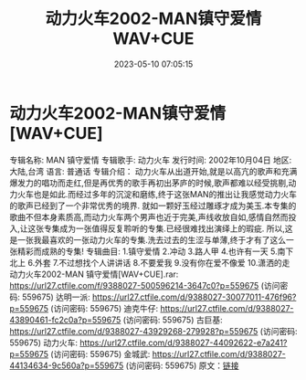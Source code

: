 ﻿---
title: 动力火车2002-MAN镇守爱情WAV+CUE
date: 2023-05-10 07:05:15
categories: WAV车载音乐、镜像
tags: 华语中文
---
# 动力火车2002-MAN镇守爱情[WAV+CUE]

专辑名称: MAN 镇守爱情
专辑歌手: 动力火车
发行时间: 2002年10月04日
地区: 大陆,台湾
语言: 普通话
专辑介绍：
动力火车从出道开始,就是以高亢的歌声和充满爆发力的唱功而走红,但是再优秀的歌手再初出茅庐的时候,歌声都难以经受挑剔,动力火车也是如此.而经过多年的沉淀和磨练,终于这张MAN的推出让我感觉动力火车的歌声已经到了一个非常优秀的境界.
就如一颗好玉经过雕琢才成为美玉.本专集的歌曲不但本身素质高,而动力火车两个男声也近于完美,声线收放自如,感情自然而投入,让这张专集成为一张值得反复聆听的专集.已经很难找出演绎上的瑕疵.
所以,这是一张我最喜欢的一张动力火车的专集.洗去过去的生涩与单薄,终于才有了这么一张精彩而成熟的专集!
专辑曲目:
1.镇守爱情
2.冲动
3.路人甲
4.也许有一天
5.南下北上
6.外套
7.不过想找个人讲讲话
8.不要爱我
9.没有你在爱不像爱
10.潇洒的走
动力火车2002-MAN 镇守爱情[WAV+CUE].rar: https://url27.ctfile.com/f/9388027-500596214-3647c0?p=559675
(访问密码: 559675)
达明一派: https://url27.ctfile.com/d/9388027-30077011-476f96?p=559675
(访问密码: 559675)
迪克牛仔: https://url27.ctfile.com/d/9388027-43890461-fc2c0a?p=559675
(访问密码: 559675)
古巨基: https://url27.ctfile.com/d/9388027-43929268-279928?p=559675
(访问密码: 559675)
动力火车: https://url27.ctfile.com/d/9388027-44092622-e7a241?p=559675
(访问密码: 559675)
金城武: https://url27.ctfile.com/d/9388027-44134634-9c560a?p=559675
(访问密码: 559675)
原文：[链接](https://blog.sina.com.cn/s/blog_1647c7e76010311t7.html)